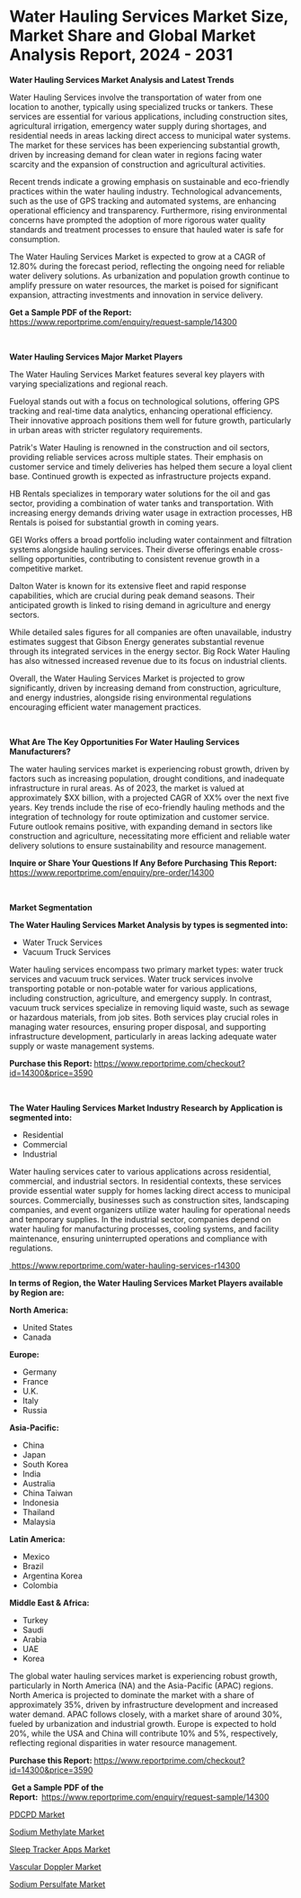 <p><h1>Water Hauling Services Market Size, Market Share and Global Market Analysis Report, 2024 - 2031</h1></p><p><strong>Water Hauling Services Market Analysis and Latest Trends</strong></p>
<p><p>Water Hauling Services involve the transportation of water from one location to another, typically using specialized trucks or tankers. These services are essential for various applications, including construction sites, agricultural irrigation, emergency water supply during shortages, and residential needs in areas lacking direct access to municipal water systems. The market for these services has been experiencing substantial growth, driven by increasing demand for clean water in regions facing water scarcity and the expansion of construction and agricultural activities.</p><p>Recent trends indicate a growing emphasis on sustainable and eco-friendly practices within the water hauling industry. Technological advancements, such as the use of GPS tracking and automated systems, are enhancing operational efficiency and transparency. Furthermore, rising environmental concerns have prompted the adoption of more rigorous water quality standards and treatment processes to ensure that hauled water is safe for consumption.</p><p>The Water Hauling Services Market is expected to grow at a CAGR of 12.80% during the forecast period, reflecting the ongoing need for reliable water delivery solutions. As urbanization and population growth continue to amplify pressure on water resources, the market is poised for significant expansion, attracting investments and innovation in service delivery.</p></p>
<p><strong>Get a Sample PDF of the Report:&nbsp;</strong> <a href="https://www.reportprime.com/enquiry/request-sample/14300?utm_campaign=113&utm_medium=2&utm_source=Github&utm_content=ia&utm_term=29112024&utm_id=water-hauling-services">https://www.reportprime.com/enquiry/request-sample/14300</a></p>
<p>&nbsp;</p>
<p><strong>Water Hauling Services Major Market Players</strong></p>
<p><p>The Water Hauling Services Market features several key players with varying specializations and regional reach. </p><p>Fueloyal stands out with a focus on technological solutions, offering GPS tracking and real-time data analytics, enhancing operational efficiency. Their innovative approach positions them well for future growth, particularly in urban areas with stricter regulatory requirements.</p><p>Patrik's Water Hauling is renowned in the construction and oil sectors, providing reliable services across multiple states. Their emphasis on customer service and timely deliveries has helped them secure a loyal client base. Continued growth is expected as infrastructure projects expand.</p><p>HB Rentals specializes in temporary water solutions for the oil and gas sector, providing a combination of water tanks and transportation. With increasing energy demands driving water usage in extraction processes, HB Rentals is poised for substantial growth in coming years.</p><p>GEI Works offers a broad portfolio including water containment and filtration systems alongside hauling services. Their diverse offerings enable cross-selling opportunities, contributing to consistent revenue growth in a competitive market.</p><p>Dalton Water is known for its extensive fleet and rapid response capabilities, which are crucial during peak demand seasons. Their anticipated growth is linked to rising demand in agriculture and energy sectors.</p><p>While detailed sales figures for all companies are often unavailable, industry estimates suggest that Gibson Energy generates substantial revenue through its integrated services in the energy sector. Big Rock Water Hauling has also witnessed increased revenue due to its focus on industrial clients.</p><p>Overall, the Water Hauling Services Market is projected to grow significantly, driven by increasing demand from construction, agriculture, and energy industries, alongside rising environmental regulations encouraging efficient water management practices.</p></p>
<p>&nbsp;</p>
<p><strong>What Are The Key Opportunities For Water Hauling Services Manufacturers?</strong></p>
<p><p>The water hauling services market is experiencing robust growth, driven by factors such as increasing population, drought conditions, and inadequate infrastructure in rural areas. As of 2023, the market is valued at approximately $XX billion, with a projected CAGR of XX% over the next five years. Key trends include the rise of eco-friendly hauling methods and the integration of technology for route optimization and customer service. Future outlook remains positive, with expanding demand in sectors like construction and agriculture, necessitating more efficient and reliable water delivery solutions to ensure sustainability and resource management.</p></p>
<p><strong>Inquire or Share Your Questions If Any Before Purchasing This Report:</strong> <a href="https://www.reportprime.com/enquiry/pre-order/14300?utm_campaign=113&utm_medium=2&utm_source=Github&utm_content=ia&utm_term=29112024&utm_id=water-hauling-services">https://www.reportprime.com/enquiry/pre-order/14300</a></p>
<p>&nbsp;</p>
<p><strong>Market Segmentation</strong></p>
<p><strong>The Water Hauling Services Market Analysis by types is segmented into:</strong></p>
<p><ul><li>Water Truck Services</li><li>Vacuum Truck Services</li></ul></p>
<p><p>Water hauling services encompass two primary market types: water truck services and vacuum truck services. Water truck services involve transporting potable or non-potable water for various applications, including construction, agriculture, and emergency supply. In contrast, vacuum truck services specialize in removing liquid waste, such as sewage or hazardous materials, from job sites. Both services play crucial roles in managing water resources, ensuring proper disposal, and supporting infrastructure development, particularly in areas lacking adequate water supply or waste management systems.</p></p>
<p><strong>Purchase this Report:&nbsp;</strong><a href="https://www.reportprime.com/checkout?id=14300&price=3590&utm_campaign=113&utm_medium=2&utm_source=Github&utm_content=ia&utm_term=29112024&utm_id=water-hauling-services">https://www.reportprime.com/checkout?id=14300&price=3590</a></p>
<p>&nbsp;</p>
<p><strong>The Water Hauling Services Market Industry Research by Application is segmented into:</strong></p>
<p><ul><li>Residential</li><li>Commercial</li><li>Industrial</li></ul></p>
<p><p>Water hauling services cater to various applications across residential, commercial, and industrial sectors. In residential contexts, these services provide essential water supply for homes lacking direct access to municipal sources. Commercially, businesses such as construction sites, landscaping companies, and event organizers utilize water hauling for operational needs and temporary supplies. In the industrial sector, companies depend on water hauling for manufacturing processes, cooling systems, and facility maintenance, ensuring uninterrupted operations and compliance with regulations.</p></p>
<p><a href="https://www.reportprime.com/water-hauling-services-r14300?utm_campaign=113&utm_medium=2&utm_source=Github&utm_content=ia&utm_term=29112024&utm_id=water-hauling-services">&nbsp;https://www.reportprime.com/water-hauling-services-r14300</a></p>
<p><strong>In terms of Region, the Water Hauling Services Market Players available by Region are:</strong></p>
<p>
    <p> <strong> North America: </strong>
        <ul>
            <li>United States</li>
            <li>Canada</li>
        </ul>
        </p> 
    <p> <strong> Europe: </strong>
        <ul>
            <li>Germany</li>
            <li>France</li>
            <li>U.K.</li>
            <li>Italy</li>
            <li>Russia</li>
        </ul>
        </p> 
    <p> <strong> Asia-Pacific: </strong>
        <ul>
            <li>China</li>
            <li>Japan</li>
            <li>South Korea</li>
            <li>India</li>
            <li>Australia</li>
            <li>China Taiwan</li>
            <li>Indonesia</li>
            <li>Thailand</li>
            <li>Malaysia</li>
        </ul>
        </p> 
    <p> <strong> Latin America: </strong>
        <ul>
            <li>Mexico</li>
            <li>Brazil</li>
            <li>Argentina Korea</li>
            <li>Colombia</li>
        </ul>
        </p> 
    <p> <strong> Middle East & Africa: </strong>
        <ul>
            <li>Turkey</li>
            <li>Saudi</li>
            <li>Arabia</li>
            <li>UAE</li>
            <li>Korea</li>
        </ul>
    </p>
    </p>
<p><p>The global water hauling services market is experiencing robust growth, particularly in North America (NA) and the Asia-Pacific (APAC) regions. North America is projected to dominate the market with a share of approximately 35%, driven by infrastructure development and increased water demand. APAC follows closely, with a market share of around 30%, fueled by urbanization and industrial growth. Europe is expected to hold 20%, while the USA and China will contribute 10% and 5%, respectively, reflecting regional disparities in water resource management.</p></p>
<p><strong>Purchase this Report: </strong><a href="https://www.reportprime.com/checkout?id=14300&price=3590&utm_campaign=113&utm_medium=2&utm_source=Github&utm_content=ia&utm_term=29112024&utm_id=water-hauling-services">https://www.reportprime.com/checkout?id=14300&price=3590</a></p>
<p>&nbsp;<strong>Get a Sample PDF of the Report:&nbsp;&nbsp;</strong><a href="https://www.reportprime.com/enquiry/request-sample/14300?utm_campaign=113&utm_medium=2&utm_source=Github&utm_content=ia&utm_term=29112024&utm_id=water-hauling-services">https://www.reportprime.com/enquiry/request-sample/14300</a></p>
<p><strong></strong></p>
<p><p><a href="https://issuu.com/reportprime-2/docs/pdcpd-market-size-2030.pptx?utm_campaign=113&utm_medium=2&utm_source=Github&utm_content=ia&utm_term=29112024&utm_id=water-hauling-services">PDCPD Market</a></p><p><a href="https://www.linkedin.com/pulse/global-perspectives-sodium-methylate-market-trends-challenges-boiae?utm_campaign=113&utm_medium=2&utm_source=Github&utm_content=ia&utm_term=29112024&utm_id=water-hauling-services">Sodium Methylate Market</a></p><p><a href="https://github.com/AKSHATREPORTPRIME/Market-Research-Report-List-6/blob/main/sleep-tracker-apps-market.md?utm_campaign=113&utm_medium=2&utm_source=Github&utm_content=ia&utm_term=29112024&utm_id=water-hauling-services">Sleep Tracker Apps Market</a></p><p><a href="https://issuu.com/reportprime-2/docs/vascular-doppler-market-size-2030.pptx?utm_campaign=113&utm_medium=2&utm_source=Github&utm_content=ia&utm_term=29112024&utm_id=water-hauling-services">Vascular Doppler Market</a></p><p><a href="https://www.linkedin.com/pulse/decoding-sodium-persulfate-industry-dynamics-strategic-3szue?utm_campaign=113&utm_medium=2&utm_source=Github&utm_content=ia&utm_term=29112024&utm_id=water-hauling-services">Sodium Persulfate Market</a></p></p>